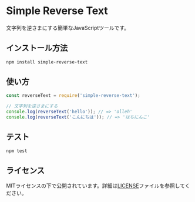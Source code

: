 # Simple Reverse Text

文字列を逆さまにする簡単なJavaScriptツールです。

## インストール方法

```bash
npm install simple-reverse-text
```

## 使い方

```javascript
const reverseText = require('simple-reverse-text');

// 文字列を逆さまにする
console.log(reverseText('hello')); // => 'olleh'
console.log(reverseText('こんにちは')); // => 'はちにんこ'
```

## テスト

```bash
npm test
```

## ライセンス

MITライセンスの下で公開されています。詳細は[LICENSE](LICENSE)ファイルを参照してください。 